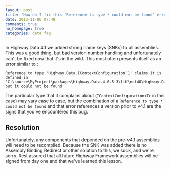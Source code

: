 ```yaml
---
layout: post
title: "How do I fix this 'Reference to type * could not be found' error?"
date: 2013-11-06 07:49
comments: true
no_homepage: true
categories: data faq
---
```

In Highway.Data 4.1  we added strong name keys (SNKs) to all assemblies.  This was a good thing, but bad version number handling and unfortunately can't be fixed now that it's in the wild.  This most often presents itself as an error similar to :

```
Reference to type 'Highway.Data.IContextConfiguration`1' claims it is defined in 'C:\source\MyProject\packages\Highway.Data.4.0.5.3\lib\net40\Highway.Data.dll', but it could not be found
```

The particular type that it complains about (`IContextConfiguration<T>` in this case) may vary case to case, but the combination of a `Reference to type * could not be found` and that error references a version prior to v4.1 are the signs that you've encountered this bug.

## Resolution

Unfortunately, any components that depended on the pre-v4.1 assemblies will need to be recompiled.  Because the SNK was added there is no Assembly Binding Redirect or other solution to this, we suck, and we're sorry.  Rest assured that all future Highway Framework assemblies will be signed from day one and that we've learned this lesson.

